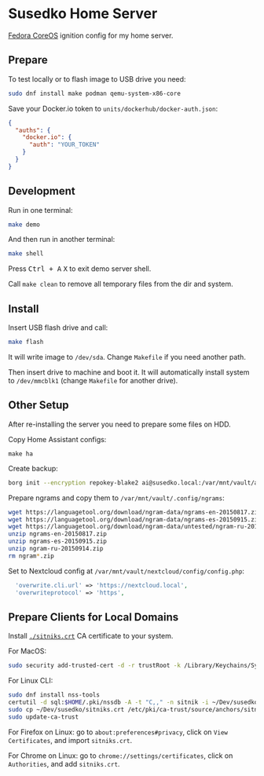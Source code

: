 # Susedko Home Server

[Fedora CoreOS] ignition config for my home server.

[Fedora CoreOS]: https://docs.fedoraproject.org/en-US/fedora-coreos/getting-started/


## Prepare

To test locally or to flash image to USB drive you need:

```sh
sudo dnf install make podman qemu-system-x86-core
```

Save your Docker.io token to `units/dockerhub/docker-auth.json`:

```json
{
  "auths": {
    "docker.io": {
      "auth": "YOUR_TOKEN"
    }
  }
}
```


## Development

Run in one terminal:

```sh
make demo
```

And then run in another terminal:

```sh
make shell
```

Press <kbd>Ctrl + A</kbd> <kbd>X</kbd> to exit demo server shell.

Call `make clean` to remove all temporary files from the dir and system.


## Install

Insert USB flash drive and call:

```sh
make flash
```

It will write image to `/dev/sda`. Change `Makefile` if you need another path.

Then insert drive to machine and boot it. It will automatically install
system to `/dev/mmcblk1` (change `Makefile` for another drive).


## Other Setup

After re-installing the server you need to prepare some files on HDD.

Copy Home Assistant configs:

```
make ha
```

Create backup:

```sh
borg init --encryption repokey-blake2 ai@susedko.local:/var/mnt/vault/ai/backup
```

Prepare ngrams and copy them to `/var/mnt/vault/.config/ngrams`:

```sh
wget https://languagetool.org/download/ngram-data/ngrams-en-20150817.zip
wget https://languagetool.org/download/ngram-data/ngrams-es-20150915.zip
wget https://languagetool.org/download/ngram-data/untested/ngram-ru-20150914.zip
unzip ngrams-en-20150817.zip
unzip ngrams-es-20150915.zip
unzip ngram-ru-20150914.zip
rm ngram*.zip
```

Set to Nextcloud config at `/var/mnt/vault/nextcloud/config/config.php`:

```php
  'overwrite.cli.url' => 'https://nextcloud.local',
  'overwriteprotocol' => 'https',
```


## Prepare Clients for Local Domains

Install [`./sitniks.crt`](./sitniks.crt) CA certificate to your system.

For MacOS:

```sh
sudo security add-trusted-cert -d -r trustRoot -k /Library/Keychains/System.keychain ./sitniks.crt
```

For Linux CLI:

```sh
sudo dnf install nss-tools
certutil -d sql:$HOME/.pki/nssdb -A -t "C,," -n sitnik -i ~/Dev/susedko/sitniks.crt
sudo cp ~/Dev/susedko/sitniks.crt /etc/pki/ca-trust/source/anchors/sitniks.pem
sudo update-ca-trust
```

For Firefox on Linux: go to `about:preferences#privacy`, click on `View Certificates`, and import `sitniks.crt`.

For Chrome on Linux: go to `chrome://settings/certificates`, click on `Authorities`, and add `sitniks.crt`.
